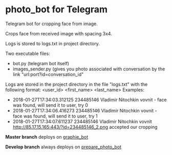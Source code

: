 # photo_bot for Telegram
Telegram bot for cropping face from image.

Crops face from received image with spacing 3x4.

Logs is stored to logs.txt in project directory.

Two executable files: 
  - bot.py (telegram bot itself)
  - images_sender.py (gives you photo associated with conversation by the link "url:port?id=conversation_id"
  
Logs are stored in the project directory in the file "logs.txt" with the following format:
  <datestamp> <user_id> <first_name> <last_name> <username> <url> <message>
Examples:
  - 2018-01-27T17:34:03.312125 234485146 Vladimir Nitochkin vovnit - face was found, will send it to user, try 0
  - 2018-01-27T17:34:06.416273 234485146 Vladimir Nitochkin vovnit - face was found, will send it to user, try 1
  - 2018-01-27T17:34:07.611237 234485146 Vladimir Nitochkin vovnit http://85.17.15.165:443/?id=234485146_2.png accepted our cropping
  

**Master branch** deploys on [graphie_bot](https://t.me/graphie_bot)


**Develop branch** always deploys on [prepare_photo_bot](https://t.me//prepare_photo_bot)

